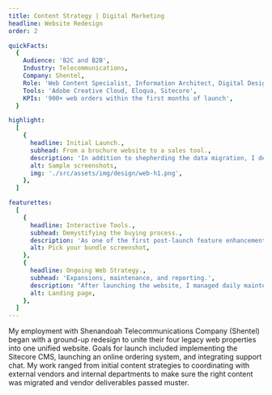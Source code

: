 ```yaml
---
title: Content Strategy | Digital Marketing
headline: Website Redesign
order: 2

quickFacts:
  {
    Audience: 'B2C and B2B',
    Industry: Telecommunications,
    Company: Shentel,
    Role: 'Web Content Specialist, Information Architect, Digital Designer',
    Tools: 'Adobe Creative Cloud, Eloqua, Sitecore',
    KPIs: '900+ web orders within the first months of launch',
  }

highlight:
  [
    {
      headline: Initial Launch.,
      subhead: From a brochure website to a sales tool.,
      description: 'In addition to shepherding the data migration, I developed all banner imagery and adapted print materials for use on the web. A year after launch, the company underwent an extensive rebranding. It fell on me to update the website theming and develop new graphics to emphasize the company’s goal of being a trusted and valued partner in the communities they served.',
      alt: Sample screenshots,
      img: './src/assets/img/design/web-h1.png',
    },
  ]

featurettes:
  [
    {
      headline: Interactive Tools.,
      subhead: Demystifying the buying process.,
      description: 'As one of the first post-launch feature enhancements of the website, I designed and coded an interactive tool that allows users to quickly see their options by selecting services or sorting by monthly cost. Users could customize their options by adding or removing services before committing to the checkout process.',
      alt: Pick your bundle screenshot,
    },
    {
      headline: Ongoing Web Strategy.,
      subhead: 'Expansions, maintenance, and reporting.',
      description: "After launching the website, I managed daily maintenance and analytics reporting. Additionally, I implemented email and digital campaigns and oversaw building a subsection with a video player, FAQs, and other product-specific resources for Shentel's new whole-home cable device.",
      alt: Landing page,
    },
  ]
---
```


My employment with Shenandoah Telecommunications Company (Shentel) began with a ground-up redesign to unite their four legacy web properties into one unified website. Goals for launch included implementing the Sitecore CMS, launching an online ordering system, and integrating support chat. My work ranged from initial content strategies to coordinating with external vendors and internal departments to make sure the right content was migrated and vendor deliverables passed muster.

